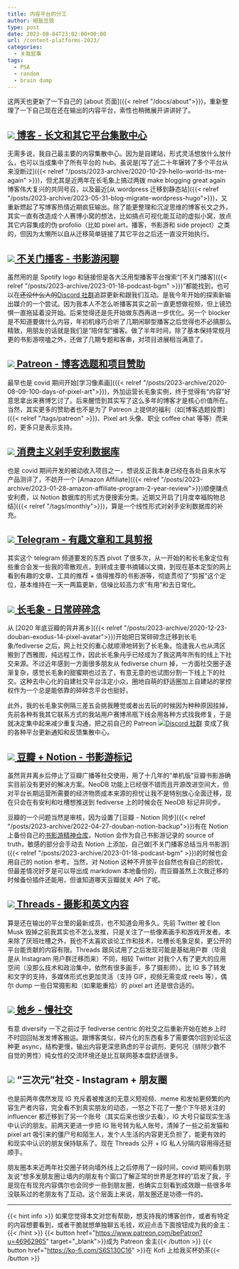 ```yaml
---
title: 内容平台的分工
author: 椒盐豆豉
type: post
date: 2023-08-04T23:02:00+00:00
url: /content-platforms-2023/
categories:
  - 关我屁事
tags:
  - PSA
  - random
  - brain dump
---
```


这两天也更新了一下自己的 [about 页面]({{< relref "/docs/about">}})，重新整理了一下自己现在还在输出的内容平台，索性也稍微展开讲讲好了。

<!--more-->

## [![](https://douchi.sfo3.cdn.digitaloceanspaces.com/random/logo/rss.png) 博客 - 长文和其它平台集散中心](https://blog.douchi.space/index.xml)
无需多说，我自己最主要的内容集散中心。因为是自建站，形式灵活想放什么放什么，也可以当成集中了所有平台的 hub。虽说是[写了近二十年辗转了多个平台从来没断过]({{< relref "/posts/2023-archive/2020-10-29-hello-world-its-me-again" >}})，但尤其是近两年在长毛象上搞过两拨 make blogging great again 博客伟大复兴的共同号召，以及最近[从 wordpress 迁移到静态站]({{< relref "/posts/2023-archive/2023-05-31-blog-migrate-wordpress-hugo">}})，又重新燃起了写博客热情近期疯狂输出。除了能更整理和沉淀思维的博客长文之外，其实一直有改造成个人赛博小窝的想法，比如搞点可视化能互动的虚拟小窝，放点其它内容集成的伪·profolio（比如 pixel art，播客，书影游和 side project）之类的，但因为太懒所以自从迁移简单链接了其它平台之后还一直没开始执行。

## [![](https://douchi.sfo3.cdn.digitaloceanspaces.com/random/logo/spotify.png) 不关门播客 - 书影游闲聊](https://open.spotify.com/show/3146ubWByIlxIPNNfTBCFZ) 
虽然用的是 Spotify  logo 和链接但是各大泛用型播客平台搜索“[不关门播客]({{< relref "/posts/2023-archive/2023-01-18-podcast-bgm" >}})”都能找到，也可以在~~还没什么人的~~[Discord 社群](https://discord.gg/eGF9y7VKVT)追踪更新和跟我们互动。是我今年开始的探索新输出媒介的一个尝试。因为我本人不怎么听播客其实之前一直更想做视频，但上镜恐惧一直拖延着没开始。后来觉得还是先开始做东西再进一步优化。另一个 blocker 是不知道要做什么内容，年初机缘巧合听了几期闲聊型播客之后觉得也不必搞那么精致，用朋友的话就是我们是“陪伴型”播客。做了半年时间，除了基本保持常规月更的书影游唠嗑之外，还做了几期专题和客串，对项目进展相当满意了。

## [![](https://douchi.sfo3.cdn.digitaloceanspaces.com/random/logo/patreon.png) Patreon - 博客选题和项目赞助](https://www.patreon.com/bePatron?u=46962965) 
最早也是 covid 期间开始[学习像素画]({{< relref "/posts/2023-archive/2020-08-09-100-days-of-pixel-art">}})，外加运营长毛象实例，终于觉得有“内容”好意思拿出来赛博乞讨了。后来醒悟到其实写了这么多年的博客才是核心价值所在。当然，其实更多的赞助者也不是为了 Patreon 上提供的福利（如[博客选题投票]({{< relref "/tags/patreon" >}})、Pixel art 头像、职业 coffee chat 等等）而来的，更多只是表示支持。

## [![](https://douchi.sfo3.cdn.digitaloceanspaces.com/random/logo/notion.png) 消费主义剁手安利数据库](https://mtfront.notion.site/mtfront-shopping-reviews-e568ee6ebaa44b5da146cbe4ac4663eb) 
也是 covid 期间开发的被动收入项目之一，想说反正我本身已经在各处自来水写产品测评了，不妨开一个 [Amazon Affiliate]({{< relref "/posts/2023-archive/2023-01-28-amazon-affiliate-program-2-year-review">}})顺便赚点安利费，以 Notion 数据库的形式方便搜索分类。近期又开启了[月度幸福购物总结]({{< relref "/tags/monthly">}})，算是一个线性形式对剁手安利数据库的补充。

## [![](https://douchi.sfo3.cdn.digitaloceanspaces.com/random/logo/telegram.png) Telegram - 有趣文章和工具剪报](https://t.me/mtfront)
其实这个 telegram 频道要发的东西 pivot 了很多次，从一开始的和长毛象定位有些重合会发一些我的零散观点，到转成主要书摘辅以文摘，到现在基本定型的网上看到有趣的文章、工具的推荐 + 值得推荐的书影游等，彻底贯彻了“剪报”这个定位，基本维持在一天一两篇更新，信噪比较高力求“有用”和去日常化。

## [![](https://douchi.sfo3.cdn.digitaloceanspaces.com/random/logo/mastodon.png) 长毛象 - 日常碎碎念](https://douchi.space/@mtfront) 
从 [2020 年底豆瓣的背井离乡]({{< relref "/posts/2023-archive/2020-12-23-douban-exodus-14-pixel-avatar">}})开始把日常碎碎念迁移到长毛象/fediverse 之后，网上社交的重心就顺滑地转到了长毛象。恰逢我人也从湾区搬到了西雅图，纯远程工作，因此长毛象~~几乎~~已经成为了我这两年所有的线上下社交来源。不过近年感到一方面很多朋友从 fediverse churn 掉，一方面社交圈子逐渐复杂，感觉长毛象的甜蜜期也过去了，有意无意的也试图分割一下线上下的社交。这种去中心化的自建社交平台注定小众，圈地自萌的舒适圈加上自建站的掌控权作为一个总是能依靠的碎碎念平台也挺好。

此外，我的长毛象实例隔三差五会挑我睡觉或者出去玩的时候因为种种原因挂掉，先前各种有我其它联系方式的我站用户赛博吊瓶下线会用各种方式找我修复，于是就决定集中起来减少重复沟通，把之前自己的 Patreon [![](https://douchi.sfo3.cdn.digitaloceanspaces.com/random/logo/discord.png)Discord 社群](https://discord.gg/cESS4JpsdG) 变成了我的各种平台更新通知和反馈集散中心。

## [![](https://douchi.sfo3.cdn.digitaloceanspaces.com/random/logo/douban.png) 豆瓣 + Notion - 书影游标记](https://www.douban.com/people/mfcndw/) 
虽然背井离乡后停止了豆瓣广播等社交使用，用了十几年的“单机版”豆瓣书影游确实目前没有更好的解决方案。NeoDB 功能上已经很不错而且开源改进空间大，但对平台长期运营所需要的经济物质成本来源的担忧让我不是特别放心全面迁移，现在只会在有安利和吐槽想推送到 fediverse 上的时候会在 NeoDB 标记并同步。

豆瓣的一个问题当然是审核，因为设置了[豆瓣 - Notion 同步]({{< relref "/posts/2023-archive/2022-04-27-douban-notion-backup">}})有在 Notion 上备份自己的[书影游精神仓库](https://mtfront.notion.site/2485c762efe040b988531aaa3e45ad25)，Notion 会作为自己书影游记录的 source of truth，敏感的部分会手动去 Notion 上添加，自己做[不关门播客总结当月书影游]({{< relref "/posts/2023-archive/2023-01-18-podcast-bgm" >}})的时候也会用自己的 notion 参考。当然，对 Notion 这种不开放平台自然也有自己的担忧，但最差情况好歹是可以导出成 markdown 本地备份的，而豆瓣虽然上次我迁移的时候备份插件还能用，但谁知道哪天豆瓣就关 API 了呢。

## [![](https://douchi.sfo3.cdn.digitaloceanspaces.com/random/logo/threads.png) Threads - 摄影和英文内容](https://www.threads.net/@mtfront) 
算是还在输出的平台里的最新成员，也不知道会用多久。先前 Twitter 被 Elon Musk 毁掉之前我其实也不怎么发推，只是关注了一些像素画手和游戏开发者。本来除了厌班吐槽之外，我也不太喜欢谈论工作和技术，吐槽长毛象足矣，更公开的平台能贡献的内容有限。Threads 跟风试用了之后发现可能是基础用户群（毕竟是从 Instagram 用户群迁移而来）不同，相较 Twitter 对我个人有了更大的应用空间（没那么技术和政治集中，依然有很多画手，多了摄影师）。比 IG 多了转发和文字的支持，多媒体形式也更加灵活（支持 GIF，视频无需变成 reels 等），偶尔 dump 一些日常摄影和（如果能重拾）的 pixel art 还是很合适的。

## [![](https://t2.gstatic.com/faviconV2?client=SOCIAL&type=FAVICON&fallback_opts=TYPE,SIZE,URL&url=https://womenoverseas.com/&size=24) 她乡 - 慢社交](https://womenoverseas.com/)
有意 diversify 一下之前过于 fediverse centric 的社交之后重新开始在她乡上时不时回回帖发发博客搬运。跟博客类似，碎片化的东西看多了需要偶尔回到论坛这种更 async，结构更慢，输出内容更深思熟虑的平台调剂，更何况（排除少数不自觉的男性）纯女性的交流环境还是比互联网基本盘舒适很多。

## ![](https://t2.gstatic.com/faviconV2?client=SOCIAL&type=FAVICON&fallback_opts=TYPE,SIZE,URL&url=https://instagram.com/&size=24) “三次元”社交 - Instagram + 朋友圈
也是前两年偶然发现 IG 充斥着被推送的无意义短视频、meme 和发帖更频繁的内容生产者内容，完全看不到真实朋友的动态，一怒之下花了一整个下午把关注的 influencer 都迁移到了另一个账号（其实后来也很少去看），IG 大号只留现实生活中认识的朋友。前两天更进一步把 IG 账号转为私人账号，清掉了一些之前发猫和 pixel art 吸引来的僵尸号和陌生人，发个人生活的内容更无负担了，能更有效的和现实中认识的朋友保持联系了。现在 Threads 公开 + IG 私人分隔内容用得还挺顺手。

朋友圈本来近两年社交圈子转向墙外线上之后停用了一段时间，covid 期间看到朋友说“想多发朋友圈让墙内的朋友有个窗口了解正常的世界是怎样的”启发了我，于是现在有现充内容偶尔也会同步一些到朋友圈，也确实立刻看到成效跟一些很多年没联系过的老朋友有了互动。这个层面上来说，朋友圈还是功德一件的。

---
{{< hint info >}}
如果您觉得本文对您有帮助，想支持我的博客创作，或者有特定的内容想要看到，或者干脆就想单独聊五毛钱，欢迎点击下面按钮成为我的金主：
{{< /hint >}}
{{< button href="https://www.patreon.com/bePatron?u=46962965" target="_blank">}}成为 Patreon 金主{{< /button >}}
{{< button href="https://ko-fi.com/S6S130C16" >}}在 Kofi 上给我买杯奶茶{{< /button >}}
